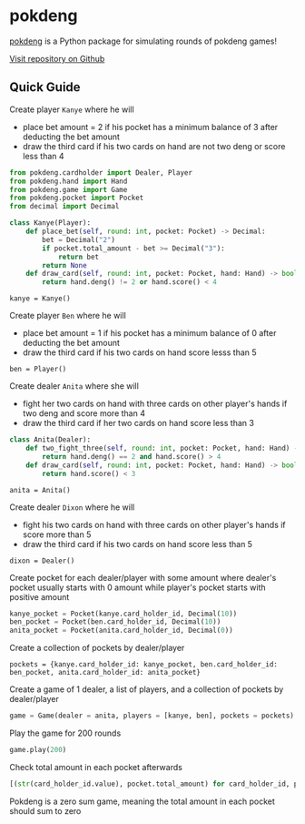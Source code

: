# pokdeng

[pokdeng](https://pypi.org/project/pokdeng/) is a Python package for simulating rounds of pokdeng games!

[Visit repository on Github](https://github.com/papillonbee/pokdeng)

## Quick Guide
Create player ```Kanye``` where he will
- place bet amount = 2 if his pocket has a minimum balance of 3 after deducting the bet amount
- draw the third card if his two cards on hand are not two deng or score less than 4
```python
from pokdeng.cardholder import Dealer, Player
from pokdeng.hand import Hand
from pokdeng.game import Game
from pokdeng.pocket import Pocket
from decimal import Decimal

class Kanye(Player):
    def place_bet(self, round: int, pocket: Pocket) -> Decimal:
        bet = Decimal("2")
        if pocket.total_amount - bet >= Decimal("3"):
            return bet
        return None
    def draw_card(self, round: int, pocket: Pocket, hand: Hand) -> bool:
        return hand.deng() != 2 or hand.score() < 4
```

```
kanye = Kanye()
```

Create player ```Ben``` where he will
- place bet amount = 1 if his pocket has a minimum balance of 0 after deducting the bet amount
- draw the third card if his two cards on hand score lesss than 5

```
ben = Player()
```

Create dealer ```Anita``` where she will
- fight her two cards on hand with three cards on other player's hands if two deng and score more than 4
- draw the third card if her two cards on hand score less than 3
```python
class Anita(Dealer):
    def two_fight_three(self, round: int, pocket: Pocket, hand: Hand) -> bool:
        return hand.deng() == 2 and hand.score() > 4
    def draw_card(self, round: int, pocket: Pocket, hand: Hand) -> bool:
        return hand.score() < 3
```

```
anita = Anita()
```

Create dealer ```Dixon``` where he will
- fight his two cards on hand with three cards on other player's hands if score more than 5
- draw the third card if his two cards on hand score less than 5

```
dixon = Dealer()
```

Create pocket for each dealer/player with some amount where dealer's pocket usually starts with 0 amount while player's pocket starts with positive amount
```python
kanye_pocket = Pocket(kanye.card_holder_id, Decimal(10))
ben_pocket = Pocket(ben.card_holder_id, Decimal(10))
anita_pocket = Pocket(anita.card_holder_id, Decimal(0))
```

Create a collection of pockets by dealer/player
```
pockets = {kanye.card_holder_id: kanye_pocket, ben.card_holder_id: ben_pocket, anita.card_holder_id: anita_pocket}
```

Create a game of 1 dealer, a list of players, and a collection of pockets by dealer/player
```python
game = Game(dealer = anita, players = [kanye, ben], pockets = pockets)
```

Play the game for 200 rounds
```python
game.play(200)
```

Check total amount in each pocket afterwards
```python
[(str(card_holder_id.value), pocket.total_amount) for card_holder_id, pocket in pockets.items()]
```

Pokdeng is a zero sum game, meaning the total amount in each pocket should sum to zero
